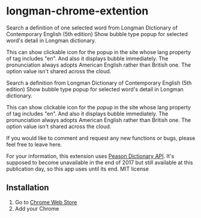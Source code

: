 # longman-chrome-extention

Search a definition of one selected word from Longman Dictionary of Contemporary English (5th edition)
Show bubble type popup for selected word's detail in Longman dictionary.

This can show clickable icon for the popup in the site whose lang property of <html> tag  includes "en". And also it displays bubble immediately.
The pronunciation always adopts American English rather than British one. The option value isn't shared across the cloud.

Search a definition from Longman Dictionary of Contemporary English (5th edition)
Show bubble type popup for selected word's detail in Longman dictionary.

This can show clickable icon for the popup in the site whose lang property of <html> tag  includes "en". And also it displays bubble immediately. The pronunciation always adopts American English rather than British one. The option value isn't shared across the cloud.

If you would like to comment and request any new functions or bugs, please feel free to leave here.

For your information, this extension uses [Peason Dictionary API](http://developer.pearson.com/apis/dictionaries). It's supposed to become unavailable in the end of 2017 but still available at this publication day, so this app uses until its end. 
MIT license

## Installation

1. Go to [Chrome Web Store](https://chrome.google.com/webstore/detail/longman-dictionary-bubble/cajklhanpcgcpkikgpcnogpdndpjdjjn) 
2. Add your Chrome

